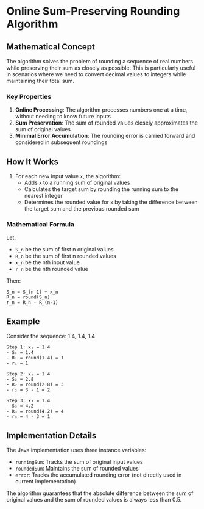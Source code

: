 # Online Sum-Preserving Rounding Algorithm

## Mathematical Concept

The algorithm solves the problem of rounding a sequence of real numbers while preserving their sum as closely as possible. This is particularly useful in scenarios where we need to convert decimal values to integers while maintaining their total sum.

### Key Properties

1. **Online Processing**: The algorithm processes numbers one at a time, without needing to know future inputs
2. **Sum Preservation**: The sum of rounded values closely approximates the sum of original values
3. **Minimal Error Accumulation**: The rounding error is carried forward and considered in subsequent roundings

## How It Works

1. For each new input value `x`, the algorithm:
   - Adds `x` to a running sum of original values
   - Calculates the target sum by rounding the running sum to the nearest integer
   - Determines the rounded value for `x` by taking the difference between the target sum and the previous rounded sum

### Mathematical Formula

Let:
- `S_n` be the sum of first n original values
- `R_n` be the sum of first n rounded values
- `x_n` be the nth input value
- `r_n` be the nth rounded value

Then:
```
S_n = S_(n-1) + x_n
R_n = round(S_n)
r_n = R_n - R_(n-1)
```

## Example

Consider the sequence: 1.4, 1.4, 1.4
```
Step 1: x₁ = 1.4
- S₁ = 1.4
- R₁ = round(1.4) = 1
- r₁ = 1

Step 2: x₂ = 1.4
- S₂ = 2.8
- R₂ = round(2.8) = 3
- r₂ = 3 - 1 = 2

Step 3: x₃ = 1.4
- S₃ = 4.2
- R₃ = round(4.2) = 4
- r₃ = 4 - 3 = 1
```

## Implementation Details

The Java implementation uses three instance variables:
- `runningSum`: Tracks the sum of original input values
- `roundedSum`: Maintains the sum of rounded values
- `error`: Tracks the accumulated rounding error (not directly used in current implementation)

The algorithm guarantees that the absolute difference between the sum of original values and the sum of rounded values is always less than 0.5.
